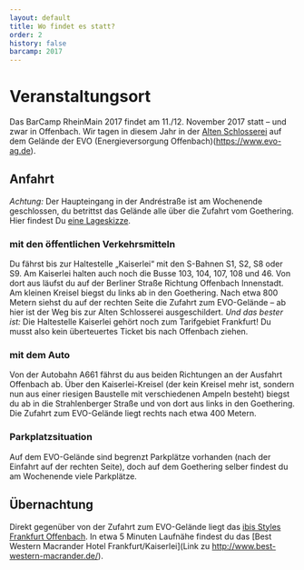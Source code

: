 ```yaml
---
layout: default
title: Wo findet es statt?
order: 2                  
history: false
barcamp: 2017
---
```


# Veranstaltungsort

Das BarCamp RheinMain 2017 findet am 11./12. November 2017 statt – und zwar in Offenbach. Wir tagen in diesem Jahr in der [Alten Schlosserei](https://www.evo-ag.de/wir-in-offenbach/alte-schlosserei/) auf dem Gelände der EVO (Energieversorgung Offenbach)(https://www.evo-ag.de). 

## Anfahrt
*Achtung:* Der Haupteingang in der Andréstraße ist am Wochenende geschlossen, du betrittst das Gelände alle über die Zufahrt vom Goethering. 
Hier findest Du [eine Lageskizze](https://www.evo-ag.de/anfahrt-standorte/alte-schlosserei/). 

### mit den öffentlichen Verkehrsmitteln
Du fährst bis zur Haltestelle „Kaiserlei“ mit den S-Bahnen S1, S2, S8 oder S9. Am Kaiserlei halten auch noch die Busse 103, 104, 107, 108 und 46. Von dort aus läufst du auf der Berliner Straße Richtung Offenbach Innenstadt. Am kleinen Kreisel biegst du links ab in den Goethering. Nach etwa 800 Metern siehst du auf der rechten Seite die Zufahrt zum EVO-Gelände – ab hier ist der Weg bis zur Alten Schlosserei ausgeschildert. 
*Und das bester ist:* Die Haltestelle Kaiserlei gehört noch zum Tarifgebiet Frankfurt! Du musst also kein überteuertes Ticket bis nach Offenbach ziehen. 

### mit dem Auto
Von der Autobahn A661 fährst du aus beiden Richtungen an der Ausfahrt Offenbach ab. Über den Kaiserlei-Kreisel (der kein Kreisel mehr ist, sondern nun aus einer riesigen Baustelle mit verschiedenen Ampeln besteht) biegst du ab in die Strahlenberger Straße und von dort aus links in den Goethering. Die Zufahrt zum EVO-Gelände liegt rechts nach etwa 400 Metern.

### Parkplatzsituation
Auf dem EVO-Gelände sind begrenzt Parkplätze vorhanden (nach der Einfahrt auf der rechten Seite), doch auf dem Goethering selber findest du am Wochenende viele Parkplätze.

## Übernachtung
Direkt gegenüber von der Zufahrt zum EVO-Gelände liegt das [ibis Styles Frankfurt Offenbach](http://www.ibis.com/de/hotel-1739-ibis-styles-frankfurt-offenbach/index.shtml). In etwa 5 Minuten Laufnähe findest du das [Best Western Macrander Hotel Frankfurt/Kaiserlei](Link zu http://www.best-western-macrander.de/).

<!-- 
### flinc
Mit dem Mitfahrnetzwerk [flinc](https://flinc.org) kannst Du andere BarCamper finden, die noch einen Platz im Auto frei haben:

<a href="https://flinc.org/groups/2642-barcamp-rheinmain-2016-wiesbaden-19-20-11-2016" class="flincScheduleWidget" data-flinc-style="Grey" data-flinc-type="offer">#bcrm16 flinc Gruppe</a>
//-->
